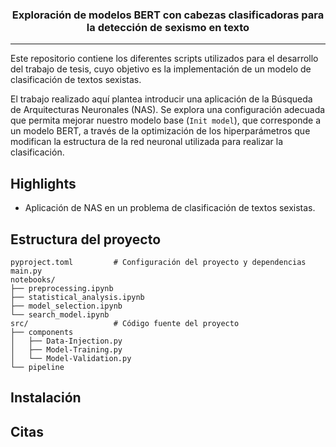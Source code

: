 <div align="center">

### **Exploración de modelos BERT con cabezas clasificadoras para la detección de sexismo en texto**
______________________________________________________________________

</div>

Este repositorio contiene los diferentes scripts utilizados para el desarrollo del trabajo de tesis, cuyo objetivo es la implementación de un modelo de clasificación de textos sexistas.

El trabajo realizado aquí plantea introducir una aplicación de la Búsqueda de Arquitecturas Neuronales (NAS). Se explora una configuración adecuada que permita mejorar nuestro modelo base (`Init model`), que corresponde a un modelo BERT, a través de la optimización de los hiperparámetros que modifican la estructura de la red neuronal utilizada para realizar la clasificación.

## Highlights
- Aplicación de NAS en un problema de clasificación de textos sexistas.


## Estructura del proyecto
```
pyproject.toml         # Configuración del proyecto y dependencias 
main.py 
notebooks/
├── preprocessing.ipynb
├── statistical_analysis.ipynb
├── model_selection.ipynb 
└── search_model.ipynb  
src/                   # Código fuente del proyecto
├── components
│   ├── Data-Injection.py
│   ├── Model-Training.py
│   └── Model-Validation.py 
└── pipeline

```

## Instalación

## Citas













